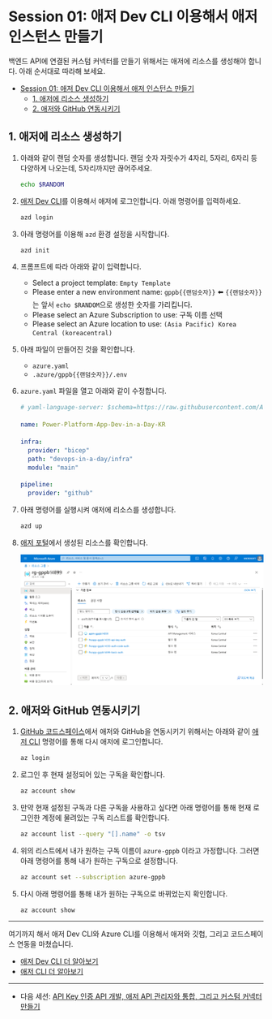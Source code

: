 # Session 01: 애저 Dev CLI 이용해서 애저 인스턴스 만들기 #

백엔드 API에 연결된 커스텀 커넥터를 만들기 위해서는 애저에 리소스를 생성해야 합니다. 아래 순서대로 따라해 보세요.

- [Session 01: 애저 Dev CLI 이용해서 애저 인스턴스 만들기](#session-01-애저-dev-cli-이용해서-애저-인스턴스-만들기)
  - [1. 애저에 리소스 생성하기](#1-애저에-리소스-생성하기)
  - [2. 애저와 GitHub 연동시키기](#2-애저와-github-연동시키기)


## 1. 애저에 리소스 생성하기 ##

1. 아래와 같이 랜덤 숫자를 생성합니다. 랜덤 숫자 자릿수가 4자리, 5자리, 6자리 등 다양하게 나오는데, 5자리까지만 끊어주세요.

    ```bash
    echo $RANDOM
    ```

1. [애저 Dev CLI][azd cli]를 이용해서 애저에 로그인합니다. 아래 명령어를 입력하세요.

    ```bash
    azd login
    ```

1. 아래 명령어를 이용해 `azd` 환경 설정을 시작합니다.

    ```bash
    azd init
    ```

1. 프롬프트에 따라 아래와 같이 입력합니다.

   - Select a project template: `Empty Template`
   - Please enter a new environment name: `gppb{{랜덤숫자}}` ⬅️ `{{랜덤숫자}}`는 앞서 `echo $RANDOM`으로 생성한 숫자를 가리킵니다.
   - Please select an Azure Subscription to use: 구독 이름 선택
   - Please select an Azure location to use: `(Asia Pacific) Korea Central (koreacentral)`

1. 아래 파일이 만들어진 것을 확인합니다.

   - `azure.yaml`
   - `.azure/gppb{{랜덤숫자}}/.env`

1. `azure.yaml` 파일을 열고 아래와 같이 수정합니다.

    ```yaml
    # yaml-language-server: $schema=https://raw.githubusercontent.com/Azure/azure-dev/main/schemas/v1.0/azure.yaml.json

    name: Power-Platform-App-Dev-in-a-Day-KR

    infra:
      provider: "bicep"
      path: "devops-in-a-day/infra"
      module: "main"

    pipeline:
      provider: "github"
    ```

1. 아래 명령어를 실행시켜 애저에 리소스를 생성합니다.

    ```bash
    azd up
    ```

1. [애저 포털][az portal]에서 생성된 리소스를 확인합니다.

    ![리소스 프로비저닝 결과][image01]

## 2. 애저와 GitHub 연동시키기 ##

1. [GitHub 코드스페이스][gh codespaces]에서 애저와 GitHub을 연동시키기 위해서는 아래와 같이 [애저 CLI][az cli] 명령어를 통해 다시 애저에 로그인합니다.

    ```bash
    az login
    ```

1. 로그인 후 현재 설정되어 있는 구독을 확인합니다.

    ```bash
    az account show
    ```

1. 만약 현재 설정된 구독과 다른 구독을 사용하고 싶다면 아래 명령어를 통해 현재 로그인한 계정에 물려있는 구독 리스트를 확인합니다.

    ```bash
    az account list --query "[].name" -o tsv
    ```

1. 위의 리스트에서 내가 원하는 구독 이름이 `azure-gppb` 이라고 가정합니다. 그러면 아래 명령어를 통해 내가 원하는 구독으로 설정합니다.

    ```bash
    az account set --subscription azure-gppb
    ```

1. 다시 아래 명령어를 통해 내가 원하는 구독으로 바뀌었는지 확인합니다.

    ```bash
    az account show
    ```

---

여기까지 해서 애저 Dev CLI와 Azure CLI를 이용해서 애저와 깃헙, 그리고 코드스페이스 연동을 마쳤습니다.

- [애저 Dev CLI 더 알아보기][azd cli]
- [애저 CLI 더 알아보기][az cli]

---

- 다음 세션: [API Key 인증 API 개발, 애저 API 관리자와 통합, 그리고 커스텀 커넥터 만들기](./2-custom-connector.md)


[image01]: ./images/01-image01.png


[az portal]: https://portal.azure.com?WT.mc_id=dotnet-87051-juyoo

[azd cli]: https://learn.microsoft.com/ko-kr/azure/developer/azure-developer-cli/overview?WT.mc_id=dotnet-87051-juyoo
[az cli]: https://learn.microsoft.com/ko-kr/cli/azure/what-is-azure-cli?WT.mc_id=dotnet-87051-juyoo

[gh codespaces]: https://github.com/features/codespaces
